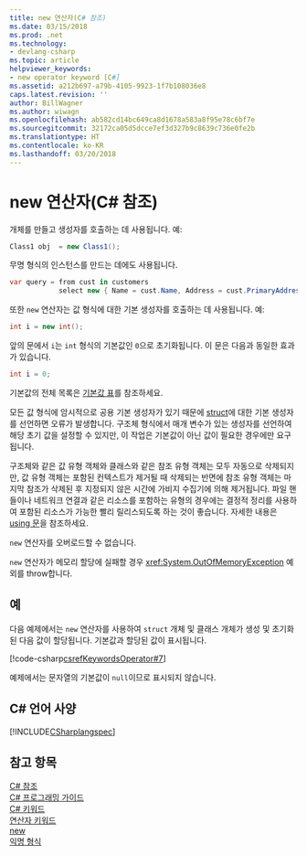 ```yaml
---
title: new 연산자(C# 참조)
ms.date: 03/15/2018
ms.prod: .net
ms.technology:
- devlang-csharp
ms.topic: article
helpviewer_keywords:
- new operator keyword [C#]
ms.assetid: a212b697-a79b-4105-9923-1f7b108036e8
caps.latest.revision: ''
author: BillWagner
ms.author: wiwagn
ms.openlocfilehash: ab582cd14bc649ca8d1678a583a8f95e78c6bf7e
ms.sourcegitcommit: 32172ca05d5dcce7ef3d327b9c8639c736e0fe2b
ms.translationtype: HT
ms.contentlocale: ko-KR
ms.lasthandoff: 03/20/2018
---
```

# <a name="new-operator-c-reference"></a>new 연산자(C# 참조)
개체를 만들고 생성자를 호출하는 데 사용됩니다. 예:  
  
```csharp
Class1 obj  = new Class1();  
```  
  
 무명 형식의 인스턴스를 만드는 데에도 사용됩니다.  
  
```csharp
var query = from cust in customers  
            select new { Name = cust.Name, Address = cust.PrimaryAddress };  
```  
  
 또한 `new` 연산자는 값 형식에 대한 기본 생성자를 호출하는 데 사용됩니다. 예:  
  
```csharp
int i = new int();  
```  
  
 앞의 문에서 `i`는 `int` 형식의 기본값인 `0`으로 초기화됩니다. 이 문은 다음과 동일한 효과가 있습니다.  
  
```csharp
int i = 0;  
```  
  
 기본값의 전체 목록은 [기본값 표](../../../csharp/language-reference/keywords/default-values-table.md)를 참조하세요.  
  
 모든 값 형식에 암시적으로 공용 기본 생성자가 있기 때문에 [struct](../../../csharp/language-reference/keywords/struct.md)에 대한 기본 생성자를 선언하면 오류가 발생합니다. 구조체 형식에서 매개 변수가 있는 생성자를 선언하여 해당 초기 값을 설정할 수 있지만, 이 작업은 기본값이 아닌 값이 필요한 경우에만 요구됩니다.  
  
 구조체와 같은 값 유형 객체와 클래스와 같은 참조 유형 객체는 모두 자동으로 삭제되지만, 값 유형 객체는 포함된 컨텍스트가 제거될 때 삭제되는 반면에 참조 유형 객체는 마지막 참조가 삭제된 후 지정되지 않은 시간에 가비지 수집기에 의해 제거됩니다. 파일 핸들이나 네트워크 연결과 같은 리소스를 포함하는 유형의 경우에는 결정적 정리를 사용하여 포함된 리소스가 가능한 빨리 릴리스되도록 하는 것이 좋습니다. 자세한 내용은 [using 문](../../../csharp/language-reference/keywords/using-statement.md)을 참조하세요.  
  
 `new` 연산자를 오버로드할 수 없습니다.  
  
 `new` 연산자가 메모리 할당에 실패할 경우 <xref:System.OutOfMemoryException> 예외를 throw합니다.  
  
## <a name="example"></a>예  
 다음 예제에서는 `new` 연산자를 사용하여 `struct` 개체 및 클래스 개체가 생성 및 초기화된 다음 값이 할당됩니다. 기본값과 할당된 값이 표시됩니다.  
  
 [!code-csharp[csrefKeywordsOperator#7](codesnippet/CSharp/new-operator_1.cs)]  
  
 예제에서는 문자열의 기본값이 `null`이므로 표시되지 않습니다.  
  
## <a name="c-language-specification"></a>C# 언어 사양  
 [!INCLUDE[CSharplangspec](~/includes/csharplangspec-md.md)]  
  
## <a name="see-also"></a>참고 항목  
 [C# 참조](../../../csharp/language-reference/index.md)  
 [C# 프로그래밍 가이드](../../../csharp/programming-guide/index.md)  
 [C# 키워드](../../../csharp/language-reference/keywords/index.md)  
 [연산자 키워드](../../../csharp/language-reference/keywords/operator-keywords.md)  
 [new](../../../csharp/language-reference/keywords/new.md)  
 [익명 형식](../../../csharp/programming-guide/classes-and-structs/anonymous-types.md)
